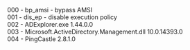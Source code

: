 
000 - bp_amsi - bypass AMSI<br>
001 - dis_ep  - disable execution policy<br>
002 - ADExplorer.exe 1.44.0.0<br>
003 - Microsoft.ActiveDirectory.Management.dll 10.0.14393.0<br>
004 - PingCastle 2.8.1.0<br>
